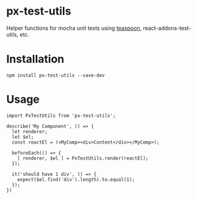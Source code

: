 # px-test-utils
Helper functions for mocha unit tests using [teaspoon](https://github.com/jquense/teaspoon), react-addons-test-utils, etc.

# Installation
```
npm install px-test-utils --save-dev
```

# Usage
```
import PxTestUtils from 'px-test-utils';

describe('My Component', () => {
  let renderer;
  let $el;
  const reactEl = (<MyComp><div>Content</div></MyComp>);

  beforeEach(() => {
    [ renderer, $el ] = PxTestUtils.render(reactEl);
  });

  it('should have 1 div', () => {
    expect($el.find('div').length).to.equal(1);
  });
})
```